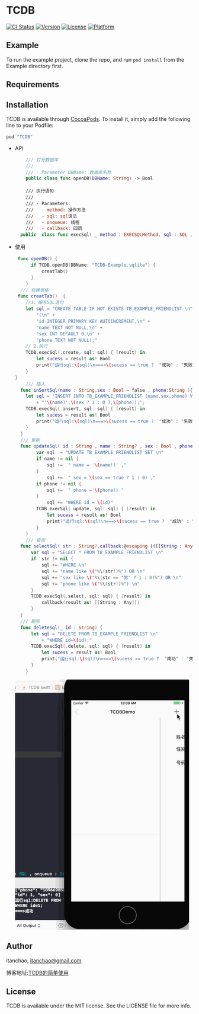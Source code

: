 # TCDB

[![CI Status](http://img.shields.io/travis/itanchao/TCDB.svg?style=flat)](https://travis-ci.org/itanchao/TCDB)
[![Version](https://img.shields.io/cocoapods/v/TCDB.svg?style=flat)](http://cocoapods.org/pods/TCDB)
[![License](https://img.shields.io/cocoapods/l/TCDB.svg?style=flat)](http://cocoapods.org/pods/TCDB)
[![Platform](https://img.shields.io/cocoapods/p/TCDB.svg?style=flat)](http://cocoapods.org/pods/TCDB)

## Example

To run the example project, clone the repo, and run `pod install` from the Example directory first.

## Requirements

## Installation

TCDB is available through [CocoaPods](http://cocoapods.org). To install
it, simply add the following line to your Podfile:

```ruby
pod "TCDB"
```

* API

  ```swift
      /// 打开数据库
      ///
      /// - Parameter DBName: 数据库名称
      public class func openDB(DBName: String) -> Bool 
      
      /// 执行语句
      ///
      /// - Parameters:
      ///   - method: 操作方法
      ///   - sql: sql语法
      ///   - onqueue: 线程
      ///   - callback: 回调
    public  class func execSql( _ method : EXECSQLMethod, sql : SQL , onqueue : DispatchQueue = dbQueue ,  callback:@escaping ((Any)->()) )
  ```

* 使用

  ~~~swift
   func openDB() {
        if TCDB.openDB(DBName: "TCDB-Example.sqlite") {
            creatTab()
        }
      }
    /// 创建表格
   func creatTab()  {
      //1、编写SQL语句
      let sql = "CREATE TABLE IF NOT EXISTS TB_EXAMPLE_FRIENDLIST \n" +
          "(\n" +
          "id INTEGER PRIMARY KEY AUTOINCREMENT,\n" +
          "name TEXT NOT NULL,\n" +
          "sex INT DEFAULT 0,\n" +
          "phone TEXT NOT NULL);"
      // 2.执行
      TCDB.execSql(.create, sql: sql) { (result) in
          let sucess = result as! Bool
          print("运行sql:\(sql)\n===>\(sucess == true ?  "成功" : "失败")")
      }
  }
      /// 插入
    func inSertSql(name : String,sex : Bool = false , phone:String ){
      let sql = "INSERT INTO TB_EXAMPLE_FRIENDLIST (name,sex,phone) VALUES (\n"
          + "'\(name)',\(sex ? 1 : 0 ),\(phone));";
      TCDB.execSql(.insert, sql: sql) { (result) in
          let sucess = result as! Bool
          print("运行sql:\(sql)\n===>\(sucess == true ?  "成功" : "失败")")
      }
    }
    /// 更新
    func updateSql( id : String , name : String? , sex : Bool , phone : String?) {
          var sql  = "UPDATE TB_EXAMPLE_FRIENDLIST SET \n"
          if name != nil {
              sql +=  " name = '\(name!)' ,"
          }
              sql +=  " sex = \(sex == true ? 1 : 0) ,"
          if phone != nil {
              sql +=  " phone = \(phone!) "
          }
              sql += "WHERE id = \(id)"
          TCDB.execSql(.update, sql: sql) { (result) in
              let sucess = result as! Bool
              print("运行sql:\(sql)\n===>\(sucess == true ?  "成功" : "失败")")
          }
      }
      /// 查询
    func selectSql( str : String?,callback:@escaping (([[String : Any]])->())) {
        var sql = "SELECT * FROM TB_EXAMPLE_FRIENDLIST \n"
        if  str != nil {
            sql += "WHERE \n"
            sql += "name like \("%\(str!)%") OR \n"
            sql += "sex like \("%\(str == "男" ? 1 : 0)%") OR \n"
            sql += "phone like \("%\(str!)%") \n"
        }
        TCDB.execSql(.select, sql: sql) { (result) in
            callback(result as! [[String : Any]])
        }
    }
    /// 删除
    func deleteSql(_ id : String) {
        let sql = "DELETE FROM TB_EXAMPLE_FRIENDLIST \n"
            + "WHERE id=\(id);"
        TCDB.execSql(.delete, sql: sql) { (result) in
            let sucess = result as! Bool
            print("运行sql:\(sql)\n===>\(sucess == true ?  "成功" : "失败")")
        }
      }
  ~~~

  ![](./演示.gif)

## Author

itanchao, itanchao@gmail.com

博客地址:[TCDB的简单使用](https://itanchao.github.io/2017/06/23/TCDB.html)

## License

TCDB is available under the MIT license. See the LICENSE file for more info.
